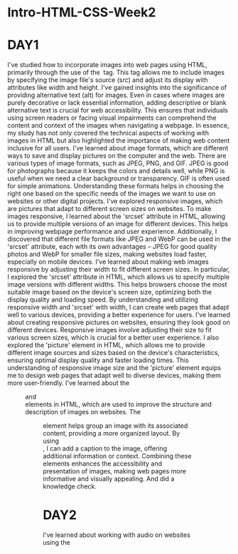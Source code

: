 # Intro-HTML-CSS-Week2
# DAY1
I've studied how to incorporate images into web pages using HTML, primarily through the use of the <img> tag. This tag allows me to include images by specifying the image file's source (src) and adjust its display with attributes like width and height. 
I've gained insights into the significance of providing alternative text (alt) for images. Even in cases where images are purely decorative or lack essential information, adding descriptive or blank alternative text is crucial for web accessibility. This ensures that individuals using screen readers or facing visual impairments can comprehend the content and context of the images when navigating a webpage. In essence, my study has not only covered the technical aspects of working with images in HTML but also highlighted the importance of making web content inclusive for all users.
I've learned about image formats, which are different ways to save and display pictures on the computer and the web. There are various types of image formats, such as JPEG, PNG, and GIF. JPEG is good for photographs because it keeps the colors and details well, while PNG is useful when we need a clear background or transparency. GIF is often used for simple animations. Understanding these formats helps in choosing the right one based on the specific needs of the images we want to use on websites or other digital projects.
I've explored responsive images, which are pictures that adapt to different screen sizes on websites. To make images responsive, I learned about the 'srcset' attribute in HTML, allowing us to provide multiple versions of an image for different devices. This helps in improving webpage performance and user experience. Additionally, I discovered that different file formats like JPEG and WebP can be used in the 'srcset' attribute, each with its own advantages – JPEG for good quality photos and WebP for smaller file sizes, making websites load faster, especially on mobile devices.
I've learned about making web images responsive by adjusting their width to fit different screen sizes. In particular, I explored the 'srcset' attribute in HTML, which allows us to specify multiple image versions with different widths. This helps browsers choose the most suitable image based on the device's screen size, optimizing both the display quality and loading speed. By understanding and utilizing responsive width and 'srcset' with width, I can create web pages that adapt well to various devices, providing a better experience for users.
I've learned about creating responsive pictures on websites, ensuring they look good on different devices. Responsive images involve adjusting their size to fit various screen sizes, which is crucial for a better user experience. I also explored the 'picture' element in HTML, which allows me to provide different image sources and sizes based on the device's characteristics, ensuring optimal display quality and faster loading times. This understanding of responsive image size and the 'picture' element equips me to design web pages that adapt well to diverse devices, making them more user-friendly.
I've learned about the <figure> and <figcaption> elements in HTML, which are used to improve the structure and description of images on websites. The <figure> element helps group an image with its associated content, providing a more organized layout. By using <figcaption>, I can add a caption to the image, offering additional information or context. Combining these elements enhances the accessibility and presentation of images, making web pages more informative and visually appealing.
And did a knowledge check.

# DAY2
I've learned about working with audio on websites using the <audio> element in HTML. The <audio> element allows me to embed audio files directly into web pages, making it easy to share music, podcasts, or other audio content. By using attributes like src to specify the audio file and controls like play, pause, and volume, I can create a user-friendly audio experience for visitors. This knowledge of the <audio> element equips me to seamlessly integrate audio content into web projects, enhancing the overall multimedia experience.
I've explored the use of the <video> element in HTML, which allows me to embed videos directly into web pages. The <video> element provides a versatile way to share video content, offering controls like play, pause, and volume. By specifying the video file using the src attribute and including additional attributes for customization, such as width and height, I can create an engaging and user-friendly video experience for website visitors. This understanding of the <video> element equips me to seamlessly integrate video content, enhancing the multimedia aspects of web development projects.
"I learned how to add captions and subtitles to videos on websites using the <track> element in HTML. This helps make videos more accessible for people who may have trouble hearing or prefer subtitles. By specifying the type of track and providing the source file, I can make sure everyone can understand and enjoy the video content on the web.
I've learned how to embed media, like videos, into web pages using iframes. For instance, when using YouTube, I discovered that I can get an embed link for a video, and by using the <iframe> element in HTML with this link, I can seamlessly display the video on my website. The <iframe> element acts like a window, allowing content from another site, in this case, a YouTube video, to be shown on my webpage. This knowledge empowers me to easily share multimedia content and enhance the interactive features of my website.
Wrote a Knowledge check.

# DAY3
